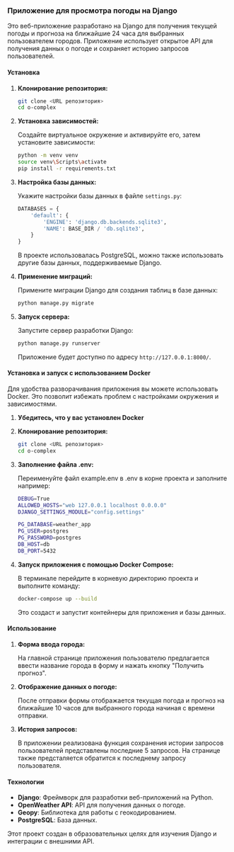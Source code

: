 ### Приложение для просмотра погоды на Django

Это веб-приложение разработано на Django для получения текущей погоды и прогноза на ближайшие 24 часа для выбранных пользователем городов. Приложение использует открытое API для получения данных о погоде и сохраняет историю запросов пользователей.

#### Установка

1. **Клонирование репозитория:**

   ```bash
   git clone <URL репозитория>
   cd o-complex
   ```

2. **Установка зависимостей:**

   Создайте виртуальное окружение и активируйте его, затем установите зависимости:

   ```bash
   python -m venv venv
   source venv\Scripts\activate 
   pip install -r requirements.txt
   ```

3. **Настройка базы данных:**

   Укажите настройки базы данных в файле `settings.py`:

   ```python
   DATABASES = {
       'default': {
           'ENGINE': 'django.db.backends.sqlite3',
           'NAME': BASE_DIR / 'db.sqlite3',
       }
   }
   ```

   В проекте использовалась PostgreSQL, можно также использовать другие базы данных, поддерживаемые Django.

4. **Применение миграций:**

   Примените миграции Django для создания таблиц в базе данных:

   ```bash
   python manage.py migrate
   ```

5. **Запуск сервера:**

   Запустите сервер разработки Django:

   ```bash
   python manage.py runserver
   ```

   Приложение будет доступно по адресу `http://127.0.0.1:8000/`.

#### Установка и запуск с использованием Docker

   Для удобства разворачивания приложения вы можете использовать Docker. Это позволит избежать проблем с настройками окружения и зависимостями.

1. **Убедитесь, что у вас установлен Docker**

2. **Клонирование репозитория:**

   ```bash
   git clone <URL репозитория>
   cd o-complex
   ```

3. **Заполнение файла .env:**

   Переименуйте файл example.env в .env в корне проекта и заполните например:

   ```bash
   DEBUG=True
   ALLOWED_HOSTS="web 127.0.0.1 localhost 0.0.0.0"
   DJANGO_SETTINGS_MODULE="config.settings"

   PG_DATABASE=weather_app
   PG_USER=postgres
   PG_PASSWORD=postgres
   DB_HOST=db 
   DB_PORT=5432

   ```

4. **Запуск приложения с помощью Docker Compose:**

   В терминале перейдите в корневую директорию проекта и выполните команду:

   ```bash
   docker-compose up --build
   ```

   Это создаст и запустит контейнеры для приложения и базы данных.



#### Использование

1. **Форма ввода города:**

   На главной странице приложения пользователю предлагается ввести название города в форму и нажать кнопку "Получить прогноз".

2. **Отображение данных о погоде:**

   После отправки формы отображается текущая погода и прогноз на ближайшие 10 часов для выбранного города начиная с времени отправки.

3. **История запросов:**

   В приложении реализована функция сохранения истории запросов пользователей представлены последние 5 запросов. На странице также предсталяется обратится к последнему запросу пользователя.

#### Технологии

- **Django**: Фреймворк для разработки веб-приложений на Python.
- **OpenWeather API**: API для получения данных о погоде.
- **Geopy**: Библиотека для работы с геокодированием.
- **PostgreSQL**: База данных.

Этот проект создан в образовательных целях для изучения Django и интеграции с внешними API.
